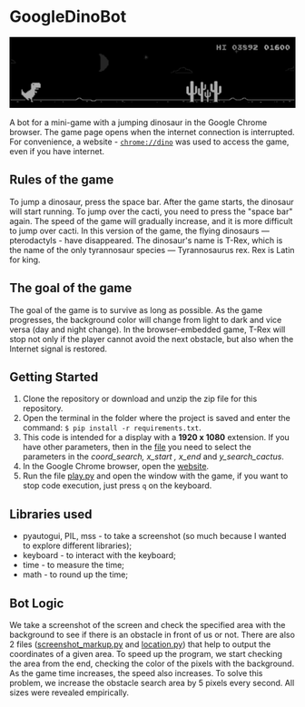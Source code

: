 # GoogleDinoBot

![me](https://github.com/Tsarevskay/GoogleDinoBot/blob/main/dino_gifs.gif?raw=true)

A bot for a mini-game with a jumping dinosaur in the Google Chrome browser. The game page opens when the internet connection is interrupted. For convenience, a website - [`chrome://dino`](chrome://dino/) was used to access the game, even if you have internet.

## Rules of the game
To jump a dinosaur, press the space bar.
After the game starts, the dinosaur will start running. To jump over the cacti, you need to press the "space bar" again.
The speed of the game will gradually increase, and it is more difficult to jump over cacti. In this version of the game, the flying dinosaurs — pterodactyls - have disappeared.
The dinosaur's name is T-Rex, which is the name of the only tyrannosaur species — Tyrannosaurus rex. Rex is Latin for king.

## The goal of the game
The goal of the game is to survive as long as possible. As the game progresses, the background color will change from light to dark and vice versa (day and night change). In the browser-embedded game, T-Rex will stop not only if the player cannot avoid the next obstacle, but also when the Internet signal is restored.

## Getting Started
1.  Clone the repository or download and unzip the zip file for this repository.
2.  Open the terminal in the folder where the project is saved and enter the command: ` $ pip install -r requirements.txt `.
3.  This code is intended for a display with a **1920 x 1080** extension. If you have other parameters, then in the [file](https://github.com/Tsarevskay/GoogleDinoBot/blob/main/play.py) you need to select the parameters in the *coord_search, x_start , x_end* and *y_search_cactus*.
4.  In the Google Chrome browser, open the [website](chrome://dino/).
5.  Run the file [play.py](https://github.com/Tsarevskay/GoogleDinoBot/blob/main/play.py) and open the window with the game, if you want to stop code execution, just press `q` on the keyboard.



## Libraries used
* pyautogui, PIL, mss - to take a screenshot (so much because I wanted to explore different libraries);
* keyboard - to interact with the keyboard;
* time - to measure the time;
* math - to round up the time;


## Bot Logic
We take a screenshot of the screen and check the specified area with the background to see if there is an obstacle in front of us or not. There are also 2 files ([screenshot_markup.py](https://github.com/Tsarevskay/GoogleDinoBot/blob/main/screenshot_markup.py) and [location.py](https://github.com/Tsarevskay/GoogleDinoBot/blob/main/location.py)) that help to output the coordinates of a given area. 
To speed up the program, we start checking the area from the end, checking the color of the pixels with the background. 
As the game time increases, the speed also increases. To solve this problem, we increase the obstacle search area by 5 pixels every second.
All sizes were revealed empirically.
